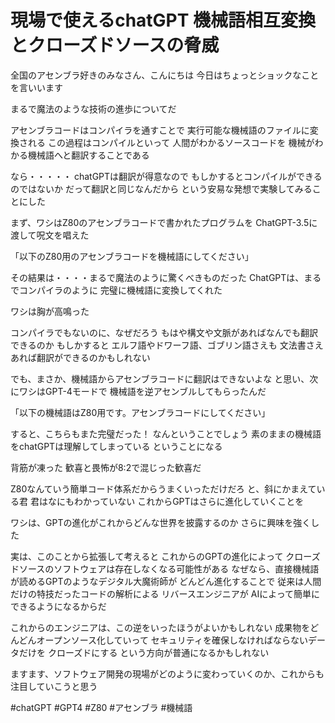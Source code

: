 
# 現場で使えるchatGPT 機械語相互変換とクローズドソースの脅威

全国のアセンブラ好きのみなさん、こんにちは
今日はちょっとショックなことを言いいます

まるで魔法のような技術の進歩についてだ

アセンブラコードはコンパイラを通すことで
実行可能な機械語のファイルに変換される
この過程はコンパイルといって
人間がわかるソースコードを
機械がわかる機械語へと翻訳することである

なら・・・・・
chatGPTは翻訳が得意なので
もしかするとコンパイルができるのではないか
だって翻訳と同じなんだから
という安易な発想で実験してみることにした

まず、ワシはZ80のアセンブラコードで書かれたプログラムを
ChatGPT-3.5に渡して呪文を唱えた

「以下のZ80用のアセンブラコードを機械語にしてください」

その結果は・・・・まるで魔法のように驚くべきものだった
ChatGPTは、まるでコンパイラのように
完璧に機械語に変換してくれた

ワシは胸が高鳴った

コンパイラでもないのに、なぜだろう
もはや構文や文脈があればなんでも翻訳できるのか
もしかすると
エルフ語やドワーフ語、ゴブリン語さえも
文法書さえあれば翻訳ができるのかもしれない

でも、まさか、機械語からアセンブラコードに翻訳はできないよな
と思い、次にワシはGPT-4モードで
機械語を逆アセンブルしてもらったんだ

「以下の機械語はZ80用です。アセンブラコードにしてください」

すると、こちらもまた完璧だった！
なんということでしょう
素のままの機械語をchatGPTは理解してしまっている
ということになる

背筋が凍った
歓喜と畏怖が8:2で混じった歓喜だ

Z80なんていう簡単コード体系だからうまくいっただけだろ
と、斜にかまえている君
君はなにもわかっていない
これからGPTはさらに進化していくことを

ワシは、GPTの進化がこれからどんな世界を披露するのか
さらに興味を強くした

実は、このことから拡張して考えると
これからのGPTの進化によって
クローズドソースのソフトウェアは存在しなくなる可能性がある
なぜなら、直接機械語が読めるGPTのようなデジタル大魔術師が
どんどん進化することで
従来は人間だけの特技だったコードの解析による
リバースエンジニアが
AIによって簡単にできるようになるからだ

これからのエンジニアは、この逆をいったほうがよいかもしれない
成果物をどんどんオープンソース化していって
セキュリティを確保しなければならないデータだけを
クローズドにする
という方向が普通になるかもしれない

ますます、ソフトウェア開発の現場がどのように変わっていくのか、これからも注目していこうと思う

#chatGPT #GPT4 #Z80 #アセンブラ #機械語

